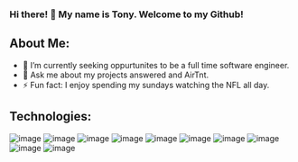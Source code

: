 ### Hi there! 👋 My name is Tony. Welcome to my Github!

## About Me: 
- 🔭 I’m currently seeking oppurtunites to be a full time software engineer.
- 💬 Ask me about my projects answered and AirTnt.
- ⚡ Fun fact: I enjoy spending my sundays watching the NFL all day. 

## Technologies: 
![image](https://user-images.githubusercontent.com/104934632/201012402-a38b0def-ab00-40bd-b258-f8b7990fd166.png)
![image](https://user-images.githubusercontent.com/104934632/201012436-3ba43c56-794d-4970-a7b2-c48d0856b204.png)
![image](https://user-images.githubusercontent.com/104934632/201012462-fa509897-362e-4274-a946-a84a9d02886e.png)
![image](https://user-images.githubusercontent.com/104934632/201012577-f83b73dc-a0ae-41f8-99a3-b74690d6d12f.png)
![image](https://user-images.githubusercontent.com/104934632/201012560-b375a086-fb8e-4fbe-aae4-9a9872a639fb.png)
![image](https://user-images.githubusercontent.com/104934632/201012676-ffc9729c-5374-4b51-b48a-5dcbf4a61e09.png)
![image](https://user-images.githubusercontent.com/104934632/201012942-1cb04c95-25a9-4614-8109-5da0b190bb7b.png)
![image](https://user-images.githubusercontent.com/104934632/201012835-51048e40-1c56-4f1d-87a4-c9a5bc1fb178.png)
![image](https://user-images.githubusercontent.com/104934632/201012842-3ab6f4ff-14c6-475e-bcb2-ddd29d453a90.png)
![image](https://user-images.githubusercontent.com/104934632/201012886-fa17952a-d988-40bb-a950-3f755768b5f4.png)



